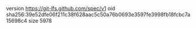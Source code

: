 version https://git-lfs.github.com/spec/v1
oid sha256:39e52dfe06f211c38f628aac5c50a76b0693e3597fe3998fb18fcbc7a15698c4
size 5978
